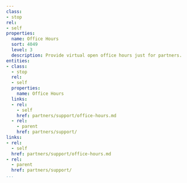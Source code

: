 ```yaml
---
class:
- stop
rel:
- self
properties:
  name: Office Hours
  sort: 4049
  level: 3
  description: Provide virtual open office hours just for partners.
entities:
- class:
  - stop
  rel:
  - self
  properties:
    name: Office Hours
  links:
  - rel:
    - self
    href: partners/support/office-hours.md
  - rel:
    - parent
    href: partners/support/
links:
- rel:
  - self
  href: partners/support/office-hours.md
- rel:
  - parent
  href: partners/support/
...
```


